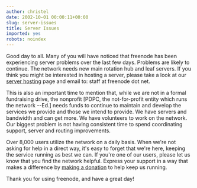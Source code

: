 ```yaml
---
author: christel
date: 2002-10-01 00:00:11+00:00
slug: server-issues
title: Server Issues
imported: yes
robots: noindex
---
```

Good day to all.  Many of you will have noticed that freenode has been experiencing server problems over the last few days.  Problems are likely to continue. The network needs new main rotation hub and leaf servers. If you think you might be interested in hosting a server, please take a look at our  [server hosting](http://freenode.net/hosting_ircd.shtml)  page and email to: staff at freenode dot net.

This is also an important time to mention that, while we are not in a formal fundraising drive, the nonprofit [PDPC, the not-for-profit entity which runs the network --Ed.] needs funds to continue to maintain and develop the services we provide and those we intend to provide.  We have servers and bandwidth and can get more.  We have volunteers to work on the network. Our biggest problem is not having consistent time to spend coordinating support, server and routing improvements.

Over 8,000 users utilize the network on a daily basis.  When we're not asking for help in a direct way, it's easy to forget that we're here, keeping the service running as best we can. If you're one of our users, please let us know that you find the network helpful.  Express your support in a way that makes a difference by  [making a donation](http://freenode.net/contributions.shtml)  to help keep us running.

Thank you for using freenode, and have a great day!
